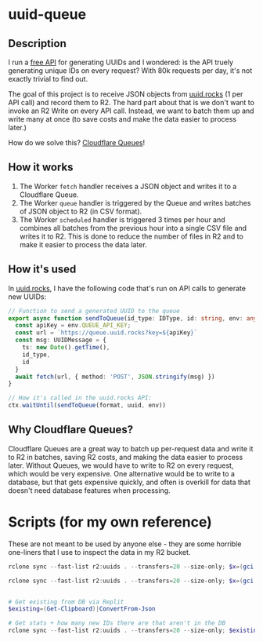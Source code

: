 # uuid-queue

## Description

I run a [free API](https://uuid.rocks) for generating UUIDs and I wondered: is the API truely generating unique IDs on every request? With 80k requests per day, it's not exactly trivial to find out.

The goal of this project is to receive JSON objects from [uuid.rocks](https://uuid.rocks) (1 per API call) and record them to R2. The hard part about that is we don't want to invoke an R2 Write on every API call. Instead, we want to batch them up and write many at once (to save costs and make the data easier to process later.)

How do we solve this? [Cloudflare Queues](https://blog.cloudflare.com/introducing-cloudflare-queues/)!

## How it works

1. The Worker `fetch` handler receives a JSON object and writes it to a Cloudflare Queue.
2. The Worker `queue` handler is triggered by the Queue and writes batches of JSON object to R2 (in CSV format).
3. The Worker `scheduled` handler is triggered 3 times per hour and combines all batches from the previous hour into a single CSV file and writes it to R2. This is done to reduce the number of files in R2 and to make it easier to process the data later.

## How it's used

In [uuid.rocks](https://uuid.rocks), I have the following code that's run on API calls to generate new UUIDs:
```typescript
// Function to send a generated UUID to the queue
export async function sendToQueue(id_type: IDType, id: string, env: any) {
  const apiKey = env.QUEUE_API_KEY;
  const url = `https://queue.uuid.rocks?key=${apiKey}`
  const msg: UUIDMessage = {
    ts: new Date().getTime(),
    id_type,
    id
  }
  await fetch(url, { method: 'POST', JSON.stringify(msg) })
}

// How it's called in the uuid.rocks API:
ctx.waitUntil(sendToQueue(format, uuid, env))
```

## Why Cloudflare Queues?

Cloudflare Queues are a great way to batch up per-request data and write it to R2 in batches, saving R2 costs, and making the data easier to process later. Without Queues, we would have to write to R2 on every request, which would be very expensive. One alternative would be to write to a database, but that gets expensive quickly, and often is overkill for data that doesn't need database features when processing.


# Scripts (for my own reference)

These are not meant to be used by anyone else - they are some horrible one-liners that I use to inspect the data in my R2 bucket.

```powershell
rclone sync --fast-list r2:uuids . --transfers=20 --size-only; $x=(gci -Recurse -File .\uuids_workdir\|%{(import-csv $_).Count});($x|Measure-Object -Sum -Average -Minimum -Maximum -StandardDeviation)

rclone sync --fast-list r2:uuids . --transfers=20 --size-only; $x=(gci -Recurse -File .\uuids_workdir\ |%{(import-csv $_).Count});($x|Measure-Object -Sum -Average -Minimum -Maximum -StandardDeviation); $x=gci -Recurse -File|%{Import-Csv $_};$x.count;$HashSet = [System.Collections.Generic.HashSet[String]]::new();($x|?{$HashSet.Add($_.id)}).Count


# Get existing from DB via Replit
$existing=(Get-Clipboard)|ConvertFrom-Json 

# Get stats + how many new IDs there are that aren't in the DB
rclone sync --fast-list r2:uuids . --transfers=20 --size-only; $existing=(Get-Content .\uuids_oracle\uuids.json)|ConvertFrom-Json; $x=(gci -Recurse -File .\uuids_workdir\ |%{(import-csv $_).Count});($x|Measure-Object -Sum -Average -Minimum -Maximum -StandardDeviation); $x=(@('uuids', 'uuids_workdir')|%{gci -Recurse -File $_})|%{Import-Csv $_};$x.count;$HashSet = [System.Collections.Generic.HashSet[String]]::new();($x|?{$HashSet.Add($_.id)}).Count; $HashSet2 = [System.Collections.Generic.HashSet[String]]::new(); $existing|%{$HashSet2.Add("$($_.ts)-$($_.id_type)-$($_.id)")}|Out-Null; $new = ($x|?{$HashSet2.Add("$($_.ts)-$($_.id_type)-$($_.id)")}); $new.count
```
